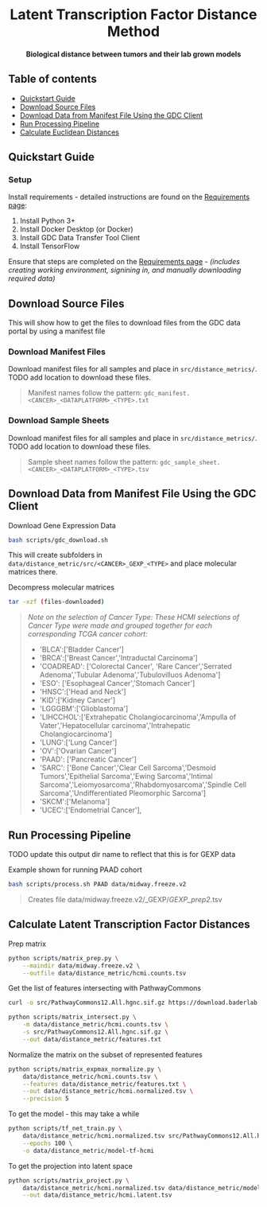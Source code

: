 <h1 align="center">Latent Transcription Factor Distance Method</h1>
<h4 align="center">Biological distance between tumors and their lab grown models</h4>


## Table of contents
- [Quickstart Guide](#quickstart-guide)
- [Download Source Files](#download-source-files)
- [Download Data from Manifest File Using the GDC Client](#download-data-from-manifest-file-using-the-gdc-client)
- [Run Processing Pipeline](#run-processing-pipeline)
- [Calculate Euclidean Distances](#calculate-euclidean-distances)



## Quickstart Guide

### Setup

Install requirements - detailed instructions are found on the [Requirements page](doc/requirements.md):

1. Install Python 3+
2. Install Docker Desktop (or Docker)
3. Install GDC Data Transfer Tool Client
4. Install TensorFlow

Ensure that steps are completed on the [Requirements page](doc/requirements.md) - *(includes creating working environment, signining in, and manually downloading required data)*

## Download Source Files

This will show how to get the files to download files from the GDC data portal by using a manifest file

### Download Manifest Files

Download manifest files for all samples and place in `src/distance_metrics/`. TODO add location to download these files.

> Manifest names follow the pattern: `gdc_manifest.<CANCER>_<DATAPLATFORM>_<TYPE>.txt`

### Download Sample Sheets

Download manifest files for all samples and place in `src/distance_metrics/`. TODO add location to download these files.

> Sample sheet names follow the pattern: `gdc_sample_sheet.<CANCER>_<DATAPLATFORM>_<TYPE>.tsv`

## Download Data from Manifest File Using the GDC Client
Download Gene Expression Data
```bash
bash scripts/gdc_download.sh
```

This will create subfolders in `data/distance_metric/src/<CANCER>_GEXP_<TYPE>` and place molecular matrices there.

Decompress molecular matrices
```bash
tar -xzf (files-downloaded)
```

> *Note on the selection of Cancer Type: These HCMI selections of Cancer Type were made and grouped together for each corresponding TCGA cancer cohort:*
>
> + 'BLCA':['Bladder Cancer']
> + 'BRCA':['Breast Cancer','Intraductal Carcinoma']
> + 'COADREAD': ['Colorectal Cancer', 'Rare Cancer','Serrated Adenoma','Tubular Adenoma','Tubulovilluos Adenoma']
> + 'ESO': ['Esophageal Cancer','Stomach Cancer']
> + 'HNSC':['Head and Neck']
> + 'KID':['Kidney Cancer']
> + 'LGGGBM':['Glioblastoma']
> + 'LIHCCHOL':['Extrahepatic Cholangiocarcinoma','Ampulla of Vater','Hepatocellular carcinoma','Intrahepatic Cholangiocarcinoma']
> + 'LUNG':['Lung Cancer']
> + 'OV':['Ovarian Cancer']
> + 'PAAD': ['Pancreatic Cancer']
> + 'SARC': ['Bone Cancer','Clear Cell Sarcoma','Desmoid Tumors','Epithelial Sarcoma','Ewing Sarcoma','Intimal Sarcoma','Leiomyosarcoma','Rhabdomyosarcoma','Spindle Cell Sarcoma','Undifferentiated Pleomorphic Sarcoma']
> + 'SKCM':['Melanoma']
> + 'UCEC':['Endometrial Cancer'],


## Run Processing Pipeline
 TODO update this output dir name to reflect that this is for GEXP data

Example shown for running PAAD cohort
```bash
bash scripts/process.sh PAAD data/midway.freeze.v2
```

> Creates file data/midway.freeze.v2/<CANCER>_GEXP/<CANCER>_GEXP_prep2_<TYPE>.tsv

## Calculate Latent Transcription Factor Distances

Prep matrix
```bash
python scripts/matrix_prep.py \
    --maindir data/midway.freeze.v2 \
    --outfile data/distance_metric/hcmi.counts.tsv
```

Get the list of features intersecting with PathwayCommons
```bash
curl -o src/PathwayCommons12.All.hgnc.sif.gz https://download.baderlab.org/PathwayCommons/PC2/v12/PathwayCommons12.All.hgnc.sif.gz
```
```bash
python scripts/matrix_intersect.py \
    -m data/distance_metric/hcmi.counts.tsv \
    -s src/PathwayCommons12.All.hgnc.sif.gz \
    --out data/distance_metric/features.txt
```

Normalize the matrix on the subset of represented features
```bash
python scripts/matrix_expmax_normalize.py \
    data/distance_metric/hcmi.counts.tsv \
    --features data/distance_metric/features.txt \
    --out data/distance_metric/hcmi.normalized.tsv \
    --precision 5
```

To get the model - this may take a while
```bash
python scripts/tf_net_train.py \
    data/distance_metric/hcmi.normalized.tsv src/PathwayCommons12.All.hgnc.sif.gz \
    --epochs 100 \
    -o data/distance_metric/model-tf-hcmi
```

To get the projection into latent space
```bash
python scripts/matrix_project.py \
    data/distance_metric/hcmi.normalized.tsv data/distance_metric/model-tf-hcmi \
    --out data/distance_metric/hcmi.latent.tsv
```
